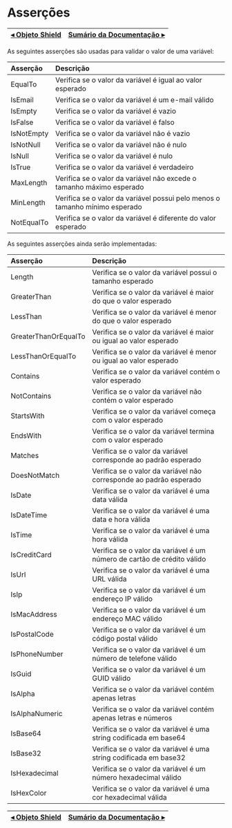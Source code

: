 # Asserções

[◂ Objeto Shield](02-shield.md) | [Sumário da Documentação ▸](indice.md)
-- | --

As seguintes asserções são usadas para validar o valor de uma variável:

| Asserção   | Descrição                                                                   |
| :--        | :--                                                                         |
| EqualTo    | Verifica se o valor da variável é igual ao valor esperado                   |
| IsEmail    | Verifica se o valor da variável é um e-mail válido                          |
| IsEmpty    | Verifica se o valor da variável é vazio                                     |
| IsFalse    | Verifica se o valor da variável é falso                                     |
| IsNotEmpty | Verifica se o valor da variável não é vazio                                 |
| IsNotNull  | Verifica se o valor da variável não é nulo                                  |
| IsNull     | Verifica se o valor da variável é nulo                                      |
| IsTrue     | Verifica se o valor da variável é verdadeiro                                |
| MaxLength  | Verifica se o valor da variável não excede o tamanho máximo esperado        |
| MinLength  | Verifica se o valor da variável possui pelo menos o tamanho mínimo esperado |
| NotEqualTo | Verifica se o valor da variável é diferente do valor esperado               |

As seguintes asserções ainda serão implementadas:

| Asserção             | Descrição                                                               |
| :--                  | :--                                                                     |
| Length               | Verifica se o valor da variável possui o tamanho esperado               |
| GreaterThan          | Verifica se o valor da variável é maior do que o valor esperado         |
| LessThan             | Verifica se o valor da variável é menor do que o valor esperado         |
| GreaterThanOrEqualTo | Verifica se o valor da variável é maior ou igual ao valor esperado      |
| LessThanOrEqualTo    | Verifica se o valor da variável é menor ou igual ao valor esperado      |
| Contains             | Verifica se o valor da variável contém o valor esperado                 |
| NotContains          | Verifica se o valor da variável não contém o valor esperado             |
| StartsWith           | Verifica se o valor da variável começa com o valor esperado             |
| EndsWith             | Verifica se o valor da variável termina com o valor esperado            |
| Matches              | Verifica se o valor da variável corresponde ao padrão esperado          |
| DoesNotMatch         | Verifica se o valor da variável não corresponde ao padrão esperado      |
| IsDate               | Verifica se o valor da variável é uma data válida                       |
| IsDateTime           | Verifica se o valor da variável é uma data e hora válida                |
| IsTime               | Verifica se o valor da variável é uma hora válida                       |
| IsCreditCard         | Verifica se o valor da variável é um número de cartão de crédito válido |
| IsUrl                | Verifica se o valor da variável é uma URL válida                        |
| IsIp                 | Verifica se o valor da variável é um endereço IP válido                 |
| IsMacAddress         | Verifica se o valor da variável é um endereço MAC válido                |
| IsPostalCode         | Verifica se o valor da variável é um código postal válido               |
| IsPhoneNumber        | Verifica se o valor da variável é um número de telefone válido          |
| IsGuid               | Verifica se o valor da variável é um GUID válido                        |
| IsAlpha              | Verifica se o valor da variável contém apenas letras                    |
| IsAlphaNumeric       | Verifica se o valor da variável contém apenas letras e números          |
| IsBase64             | Verifica se o valor da variável é uma string codificada em base64       |
| IsBase32             | Verifica se o valor da variável é uma string codificada em base32       |
| IsHexadecimal        | Verifica se o valor da variável é um número hexadecimal válido          |
| IsHexColor           | Verifica se o valor da variável é uma cor hexadecimal válida            |

[◂ Objeto Shield](02-shield.md) | [Sumário da Documentação ▸](indice.md)
-- | --
